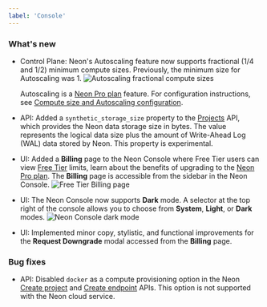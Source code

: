 ```yaml
---
label: 'Console'
---
```


### What's new

- Control Plane: Neon's Autoscaling feature now supports fractional (1/4 and 1/2) minimum compute sizes. Previously, the minimum size for Autoscaling was 1.
![Autoscaling fractional compute sizes](/docs/relnotes/fractional_compute_sizes.png)
  
  Autoscaling is a [Neon Pro plan](/docs/introduction/pro-plan) feature. For configuration instructions, see [Compute size and Autoscaling configuration](../manage/endpoints#compute-size-and-autoscaling-configuration).
- API: Added a `synthetic_storage_size` property to the [Projects](https://api-docs.neon.tech/reference/getproject) API, which provides the Neon data storage size in bytes. The value represents  the logical data size plus the amount of Write-Ahead Log (WAL) data stored by Neon. This property is  experimental.
- UI: Added a **Billing** page to the Neon Console where Free Tier users can  view [Free Tier](/docs/introduction/technical-preview-free-tier) limits, learn about the benefits of upgrading to the [Neon Pro plan](/docs/introduction/pro-plan). The **Billing** page is accessible from the sidebar in the Neon Console.
![Free Tier Billing page](/docs/relnotes/free_tier_billing.png)
- UI: The Neon Console now supports **Dark** mode. A selector at the top right of the console allows you to choose from **System**, **Light**, or **Dark** modes.
![Neon Console dark mode](/docs/relnotes/dark_mode.png)
- UI: Implemented minor copy, stylistic, and functional improvements for the **Request Downgrade** modal accessed from the **Billing** page.

### Bug fixes

- API: Disabled `docker` as a compute provisioning option in the Neon [Create project](https://api-docs.neon.tech/reference/createproject) and [Create endpoint](https://api-docs.neon.tech/reference/createprojectendpoint) APIs. This option is not supported with the Neon cloud service.
